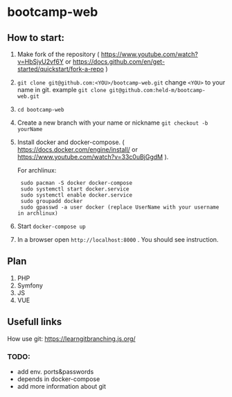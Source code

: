 # bootcamp-web

## How to start:
1. Make fork of the repository ( https://www.youtube.com/watch?v=HbSjyU2vf6Y or https://docs.github.com/en/get-started/quickstart/fork-a-repo )
2. `git clone git@github.com:<YOU>/bootcamp-web.git` change `<YOU>` to your name in git. example `git clone git@github.com:held-m/bootcamp-web.git`
3. `cd bootcamp-web`
4. Create a new branch with your name or nickname `git checkout -b yourName`
5. Install docker and docker-compose. ( https://docs.docker.com/engine/install/ or https://www.youtube.com/watch?v=33c0uBjGgdM ).

	For archlinux:

		sudo pacman -S docker docker-compose
		sudo systemctl start docker.service
		sudo systemctl enable docker.service
		sudo groupadd docker
		sudo gpasswd -a user docker (replace UserName with your username in archlinux)

6. Start `docker-compose up`
7. In a browser open `http://localhost:8000` . You should see instruction.

## Plan
1. PHP
2. Symfony
3. JS
3. VUE

## Usefull links
How use git: https://learngitbranching.js.org/

### TODO:
 - add env. ports&passwords
 - depends in docker-compose
 - add more information about git
